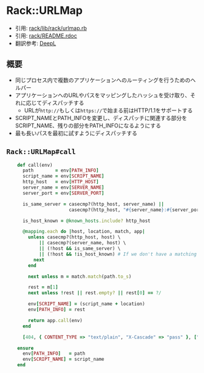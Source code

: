 # Rack::URLMap
- 引用: [rack/lib/rack/urlmap.rb](https://github.com/rack/rack/blob/master/lib/rack/urlmap.rb)
- 引用: [rack/README.rdoc](https://github.com/rack/rack/blob/master/README.rdoc)
- 翻訳参考: [DeepL](https://www.deepl.com/translator)

## 概要
- 同じプロセス内で複数のアプリケーションへのルーティングを行うためのヘルパー
- アプリケーションへのURLやパスをマッピングしたハッシュを受け取り、それに応じてディスパッチする
  - URLが`http://`もしくは`https://`で始まる前はHTTP/1.1をサポートする
- SCRIPT_NAMEとPATH_INFOを変更し、ディスパッチに関連する部分をSCRIPT_NAME、残りの部分をPATH_INFOになるようにする
- 最も長いパスを最初に試すようにディスパッチする

## `Rack::URLMap#call`
```ruby
    def call(env)
      path        = env[PATH_INFO]
      script_name = env[SCRIPT_NAME]
      http_host   = env[HTTP_HOST]
      server_name = env[SERVER_NAME]
      server_port = env[SERVER_PORT]

      is_same_server = casecmp?(http_host, server_name) ||
                       casecmp?(http_host, "#{server_name}:#{server_port}")

      is_host_known = @known_hosts.include? http_host

      @mapping.each do |host, location, match, app|
        unless casecmp?(http_host, host) \
            || casecmp?(server_name, host) \
            || (!host && is_same_server) \
            || (!host && !is_host_known) # If we don't have a matching host, default to the first without a specified host
          next
        end

        next unless m = match.match(path.to_s)

        rest = m[1]
        next unless !rest || rest.empty? || rest[0] == ?/

        env[SCRIPT_NAME] = (script_name + location)
        env[PATH_INFO] = rest

        return app.call(env)
      end

      [404, { CONTENT_TYPE => "text/plain", "X-Cascade" => "pass" }, ["Not Found: #{path}"]]

    ensure
      env[PATH_INFO]   = path
      env[SCRIPT_NAME] = script_name
    end
```
